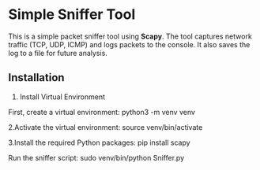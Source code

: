 # Simple Sniffer Tool

This is a simple packet sniffer tool using **Scapy**. The tool captures network traffic (TCP, UDP, ICMP) and logs packets to the console. It also saves the log to a file for future analysis.

## Installation

 1. Install Virtual Environment

First, create a virtual environment:
python3 -m venv venv

2.Activate the virtual environment:
source venv/bin/activate

3.Install the required Python packages:
pip install scapy

Run the sniffer script:
sudo venv/bin/python Sniffer.py
